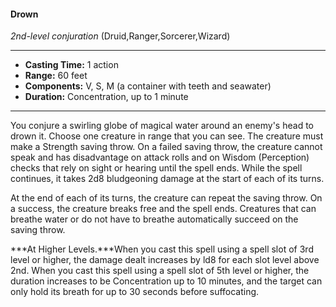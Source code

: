 #### Drown
*2nd-level conjuration* (Druid,Ranger,Sorcerer,Wizard)
___
- **Casting Time:** 1 action
- **Range:** 60 feet
- **Components:** V, S, M (a container with teeth and seawater)
- **Duration:** Concentration, up to 1 minute
---
You conjure a swirling globe of magical water around an enemy's head to drown it. Choose one creature in range that you can see. The creature must make a Strength saving throw. On a failed saving throw, the creature cannot speak and has disadvantage on attack rolls and on Wisdom (Perception) checks that rely on sight or hearing until the spell ends. While the spell continues, it takes 2d8 bludgeoning damage at the start of each of its turns.

At the end of each of its turns, the creature can repeat the saving throw. On a success, the creature breaks free and the spell ends. Creatures that can breathe water or do not have to breathe automatically succeed on the saving throw.

***At Higher Levels.***When you cast this spell using a spell slot of 3rd level or higher, the damage dealt increases by ld8 for each slot level above 2nd. When you cast this spell using a spell slot of 5th level or higher, the duration increases to be Concentration up to 10 minutes, and the target can only hold its breath for up to 30 seconds before suffocating.
